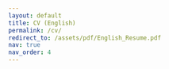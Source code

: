 ```yaml
---
layout: default
title: CV (English)
permalink: /cv/
redirect_to: /assets/pdf/English_Resume.pdf
nav: true
nav_order: 4
---
```

